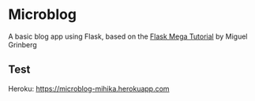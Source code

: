 # Microblog
A basic blog app using Flask, based on the [Flask Mega Tutorial](https://blog.miguelgrinberg.com/post/the-flask-mega-tutorial-part-i-hello-world) by Miguel Grinberg

## Test

Heroku: https://microblog-mihika.herokuapp.com

